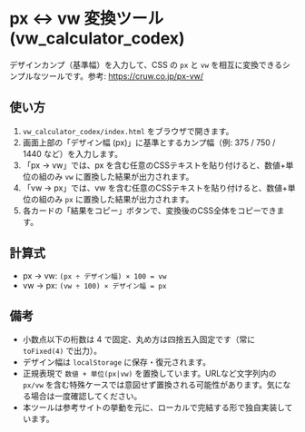 # px ↔ vw 変換ツール (vw_calculator_codex)

デザインカンプ（基準幅）を入力して、CSS の `px` と `vw` を相互に変換できるシンプルなツールです。参考: https://cruw.co.jp/px-vw/

## 使い方

1. `vw_calculator_codex/index.html` をブラウザで開きます。
2. 画面上部の「デザイン幅 (px)」に基準とするカンプ幅（例: 375 / 750 / 1440 など）を入力します。
3. 「px → vw」では、px を含む任意のCSSテキストを貼り付けると、数値+単位の組のみ `vw` に置換した結果が出力されます。
4. 「vw → px」では、vw を含む任意のCSSテキストを貼り付けると、数値+単位の組のみ `px` に置換した結果が出力されます。
5. 各カードの「結果をコピー」ボタンで、変換後のCSS全体をコピーできます。

## 計算式

- px → vw: `(px ÷ デザイン幅) × 100 = vw`
- vw → px: `(vw ÷ 100) × デザイン幅 = px`

## 備考

- 小数点以下の桁数は 4 で固定、丸め方は四捨五入固定です（常に `toFixed(4)` で出力）。
- デザイン幅は `localStorage` に保存・復元されます。
- 正規表現で `数値 + 単位(px|vw)` を置換しています。URLなど文字列内の `px/vw` を含む特殊ケースでは意図せず置換される可能性があります。気になる場合は一度確認してください。
- 本ツールは参考サイトの挙動を元に、ローカルで完結する形で独自実装しています。
